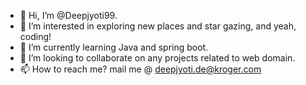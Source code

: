 - 👋 Hi, I’m @Deepjyoti99.
- 👀 I’m interested in exploring new places and star gazing, and yeah, coding!
- 🌱 I’m currently learning Java and spring boot.
- 💞️ I’m looking to collaborate on any projects related to web domain.
- 📫 How to reach me? mail me @ deepjyoti.de@kroger.com

<!---
Deepjyoti99/Deepjyoti99 is a ✨ special ✨ repository because its `README.md` (this file) appears on your GitHub profile.
You can click the Preview link to take a look at your changes.
--->
